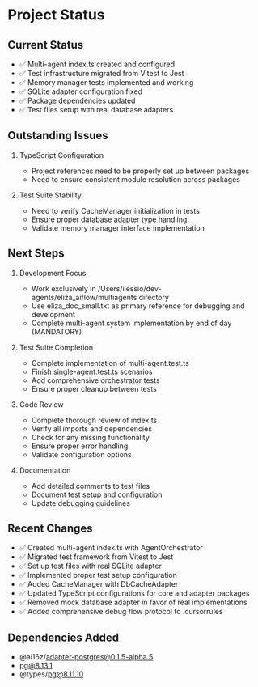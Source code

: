 # Project Status

## Current Status
- ✅ Multi-agent index.ts created and configured
- ✅ Test infrastructure migrated from Vitest to Jest
- ✅ Memory manager tests implemented and working
- ✅ SQLite adapter configuration fixed
- ✅ Package dependencies updated
- ✅ Test files setup with real database adapters

## Outstanding Issues
1. TypeScript Configuration
   - Project references need to be properly set up between packages
   - Need to ensure consistent module resolution across packages

2. Test Suite Stability
   - Need to verify CacheManager initialization in tests
   - Ensure proper database adapter type handling
   - Validate memory manager interface implementation

## Next Steps
1. Development Focus
   - Work exclusively in /Users/ilessio/dev-agents/eliza_aiflow/multiagents directory
   - Use eliza_doc_small.txt as primary reference for debugging and development
   - Complete multi-agent system implementation by end of day (MANDATORY)

2. Test Suite Completion
   - Complete implementation of multi-agent.test.ts
   - Finish single-agent.test.ts scenarios
   - Add comprehensive orchestrator tests
   - Ensure proper cleanup between tests

3. Code Review
   - Complete thorough review of index.ts
   - Verify all imports and dependencies
   - Check for any missing functionality
   - Ensure proper error handling
   - Validate configuration options

4. Documentation
   - Add detailed comments to test files
   - Document test setup and configuration
   - Update debugging guidelines

## Recent Changes
- ✅ Created multi-agent index.ts with AgentOrchestrator
- ✅ Migrated test framework from Vitest to Jest
- ✅ Set up test files with real SQLite adapter
- ✅ Implemented proper test setup configuration
- ✅ Added CacheManager with DbCacheAdapter
- ✅ Updated TypeScript configurations for core and adapter packages
- ✅ Removed mock database adapter in favor of real implementations
- ✅ Added comprehensive debug flow protocol to .cursorrules

## Dependencies Added
- @ai16z/adapter-postgres@0.1.5-alpha.5
- pg@8.13.1
- @types/pg@8.11.10

